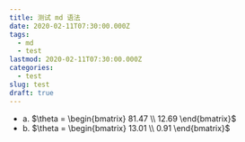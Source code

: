 ```yaml
---
title: 测试 md 语法
date: 2020-02-11T07:30:00.000Z
tags:
  - md
  - test
lastmod: 2020-02-11T07:30:00.000Z
categories:
  - test
slug: test
draft: true
---
```


- a. $\theta = \begin{bmatrix} 81.47 \\ 12.69 \end{bmatrix}$
- b. $\theta = \begin{bmatrix} 13.01 \\ 0.91 \end{bmatrix}$

